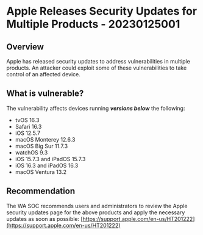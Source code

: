 # Apple Releases Security Updates for Multiple Products - 20230125001

## Overview
Apple has released security updates to address vulnerabilities in multiple products. An attacker could exploit some of these vulnerabilities to take control of an affected device.

## What is vulnerable? 
The vulnerability affects devices running ***versions below*** the following:
* tvOS 16.3
* Safari 16.3
* iOS 12.5.7
* macOS Monterey 12.6.3
* macOS Big Sur 11.7.3
* watchOS 9.3
* iOS 15.7.3 and iPadOS 15.7.3
* iOS 16.3 and iPadOS 16.3
* macOS Ventura 13.2

## Recommendation
The WA SOC recommends users and administrators to review the Apple security updates page for the above products and apply the necessary updates as soon as possible: [https://support.apple.com/en-us/HT201222](https://support.apple.com/en-us/HT201222)